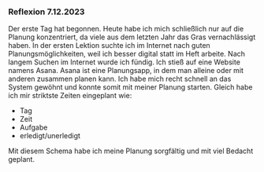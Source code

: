 ### Reflexion 7.12.2023

Der erste Tag hat begonnen. Heute habe ich mich schließlich nur auf die Planung konzentriert, da viele aus dem letzten Jahr das Gras vernachlässigt haben. In der ersten Lektion suchte ich im Internet nach guten Planungsmöglichkeiten, weil ich besser digital statt im Heft arbeite. Nach langem Suchen im Internet wurde ich fündig. Ich stieß auf eine Website namens Asana. Asana ist eine Planungsapp, in dem man alleine oder mit anderen zusammen planen kann. Ich habe mich recht schnell an das System gewöhnt und konnte somit mit meiner Planung starten. Gleich habe ich mir striktste Zeiten eingeplant wie:

- Tag
- Zeit
- Aufgabe
- erledigt/unerledigt

Mit diesem Schema habe ich meine Planung sorgfältig und mit viel Bedacht geplant.
